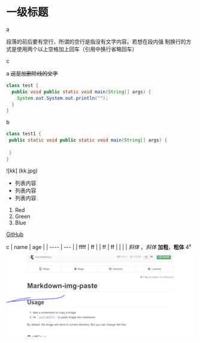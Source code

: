 # 一级标题
a

段落的前后要有空行，所谓的空行是指没有文字内容。若想在段内强
制换行的方式是使用两个以上空格加上回车（引用中换行省略回车）


c

a
~~这是加删除线的文字~~
```java
class test {
  public void public static void main(String[] args) {
    System.out.System.out.println("");
  }
}
```
b
```java
class test1 {
 public static void public static void main(String[] args) {

 }
}
```
![kk] (kk.jpg)

+ 列表内容
+ 列表内容
+ 列表内容
1. Red
2. Green
3. Blue


[GitHub](http://github.com)


c
| name | age |
| ---- | --- |
| ffff | ff  |
| ff   | ff  |
|      |     |
*斜体* ，_斜体_
**加粗**，__粗体__
4<sup>x</sup>

![](assets/atom-test-ls.PNG)
